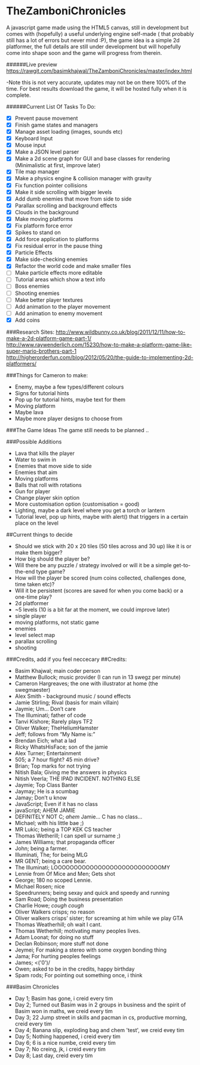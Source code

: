 # TheZamboniChronicles
A javascript game made using the HTML5 canvas, still in development but comes with (hopefully) a useful underlying engine self-made ( that probably still has a lot of errors but never mind :P), the game idea is a simple 2d platformer, the full details are still under development but will hopefully come into shape soon and the game will progress from therein. 

######Live preview
https://rawgit.com/basimkhajwal/TheZamboniChronicles/master/index.html

-Note this is not very accurate, updates may not be on there 100% of the time. For best results download the game, it will be hosted fully when it is complete.

######Current List Of Tasks To Do:
- [x] Prevent pause movement
- [x] Finish game states and managers
- [x] Manage asset loading (images, sounds etc)
- [x] Keyboard Input
- [x] Mouse input
- [x] Make a JSON level parser
- [x] Make a 2d scene graph for GUI and base classes for rendering (Minimalistic at first, improve later)
- [x] Tile map manager
- [x] Make a physics engine & collision manager with gravity
- [x] Fix function pointer collisions
- [x] Make it side scrolling with bigger levels
- [x] Add dumb enemies that move from side to side
- [x] Parallax scrolling and background effects
- [x] Clouds in the background
- [x] Make moving platforms
- [x] Fix platform force error
- [x] Spikes to stand on
- [x] Add force application to platforms
- [x] Fix residual error in the pause thing
- [x] Particle Effects
- [x] Make side-checking enemies
- [x] Refactor the world code and make smaller files
- [ ] Make particle effects more editable
- [ ] Tutorial areas which show a text info
- [ ] Boss enemies
- [ ] Shooting enemies
- [ ] Make better player textures
- [ ] Add animation to the player movement
- [ ] Add animation to enemy movement
- [x] Add coins

###Research Sites:
http://www.wildbunny.co.uk/blog/2011/12/11/how-to-make-a-2d-platform-game-part-1/
http://www.raywenderlich.com/15230/how-to-make-a-platform-game-like-super-mario-brothers-part-1
http://higherorderfun.com/blog/2012/05/20/the-guide-to-implementing-2d-platformers/

###Things for Cameron to make:
- Enemy, maybe a few types/different colours
- Signs for tutorial hints
- Pop up for tutorial hints, maybe text for them
- Moving platform
- Maybe lava
- Maybe more player designs to choose from


###The Game Ideas
The game still needs to be planned ..

###Possible Additions
- Lava that kills the player
- Water to swim in
- Enemies that move side to side
- Enemies that aim
- Moving platforms
- Balls that roll with rotations
- Gun for player
- Change player skin option
- More customisation option (customisation = good)
- Lighting, maybe a dark level where you get a torch or lantern
- Tutorial level, pop up hints, maybe with alert() that triggers in a certain place on the level

##Current things to decide
- Should we stick with 20 x 20 tiles (50 tiles across and 30 up) like it is or make them bigger?
- How big should the player be?
- Will there be any puzzle / strategy involved or will it be a simple get-to-the-end type game?
- How will the player be scored (num coins collected, challenges done, time taken etc)?
- Will it be persistent (scores are saved for when you come back) or a one-time play?
- 2d platformer
- ~5 levels (10 is a bit far at the moment, we could improve later)
- single player
- moving platforms, not static game
- enemies
- level select map
- parallax scrolling
- shooting

###Credits, add if you feel neccecary
##Credits:
- Basim Khajwal; main coder person 
- Matthew Bullock; music provider (I can run in 13 swegz per minute)
- Cameron Hargreaves; the one with illustrator at home (the swegmaester)
- Alex Smith - background music / sound effects
- Jamie Stirling; Rival (basis for main villain) 
- Jaymie; Um… Don’t care
- The Illuminati; father of code
- Tanvi Kishore; Rarely plays TF2
- Oliver Walker; TheHeliumHamster
- Jeff; follows from “My Name is:”
- Brendan Eich; what a lad
- Ricky WhatsHisFace; son of the jamie
- Alex Turner; Entertainment
- 505; a 7 hour flight? 45 min drive?
- Brian; Top marks for not trying
- Nitish Bala; Giving me the answers in physics
- Nitish Veerla; THE IPAD INCIDENT. NOTHING ELSE
- Jaymie; Top Class Banter
- Jaymay; He is a scumbag
- Jamay; Don’t u know
- JavaScript; Even if it has no class
- javaScript; AHEM JAMIE
- DEFINITELY NOT C; *ahem* Jamie... C has no class…
- Michael; with his little  bae ;)
- MR Lukic; being a TOP KEK CS teacher
- Thomas Wetherill; I can spell ur surname ;)
- James Williams; that propaganda officer
- John; being a farmer.
- Illuminati, The; for being MLG
- MR GENT; being a care bear.
- The Illuminati; LOOOOOOOOOOOOOOOOOOOOOOOOOOOMY
- Lennie from Of Mice and Men; Gets shot
- George; 180 no scoped Lennie.
- Michael Rosen; nice
- Speedrunners; being sexay and quick and speedy and running
- Sam Road; Doing the business presentation
- Charlie Howe; *cough cough*
- Oliver Walkers crisps; no reason
- Oliver walkers crisps’ sister; for screaming at him while we play GTA
- Thomas Weatherhill; oh wait I cant.
- Thomas Wetherhill; motivating many peoples lives.
- Adam Loonat; for doing no stuff
- Declan Robinson; more stuff not done
- Jeymei; For making a stereo with some oxygen bonding thing
- Jama; For hurting peoples feelings
- James; <('0')/
- Owen; asked to be in the credits, happy birthday
- Spam rods; For pointing out something once, i think

###Basim Chronicles
- Day 1; Basim has gone, i creid every tim
- Day 2; Turned out Basim was in 2 groups in business and the spirit of Basim won in maths, we creid every tim
- Day 3; 22 Jump street in skills and pacman in cs, productive morning, creid every tim
- Day 4; Banana slip, exploding bag and chem 'test', we creid evey tim
- Day 5; Nothing happened, i creid every tim
- Day 6; 6 is a nice numbe, creid every tim
- Day 7; No creing, jk, i creid every tim
- Day 8; Last day, creid every tim
